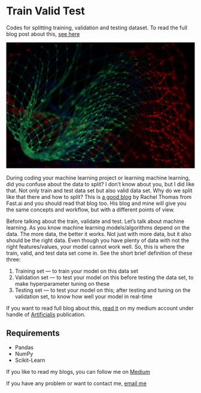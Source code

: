 # Train Valid Test

Codes for splitting training, validation and testing dataset. To read the full blog post about
this, [see here](https://iukt.medium.com/why-how-we-split-train-valid-and-test-fb4d6746ede)

![Photo by Pietro Jeng on Unsplash](images/cover-img.jpg)

During coding your machine learning project or learning machine learning, did you confuse about the data to split? I
don’t know about you, but I did like that. Not only train and test data set but also valid data set. Why do we split
like that
there and how to split? This is [a good blog](https://www.fast.ai/posts/2017-11-13-validation-sets.html) by Rachel
Thomas from Fast.ai and you should read that blog too. His blog
and mine will give you the same concepts and workflow, but with a different points of view.

Before talking about the train, validate and test. Let’s talk about machine learning. As you know machine learning
models/algorithms depend on the data. The more data, the better it works. Not just with more data, but it also should be
the right data. Even though you have plenty of data with not the right features/values, your model cannot work well. So,
this is where the train, valid, and test data set come in. See the short brief definition of these three:

1. Training set — to train your model on this data set
2. Validation set — to test your model on this before testing the data set, to make hyperparameter tuning on these
3. Testing set — to test your model on this; after testing and tuning on the validation set, to know how well your model
   in real-time

If you want to read full blog about
this, [read it](https://iukt.medium.com/why-how-we-split-train-valid-and-test-fb4d6746ede) on my medium account under
handle of [Artificialis](https://medium.com/artificialis) publication.

## Requirements

* Pandas
* NumPy
* Scikit-Learn

If you like to read my blogs, you can follow me on [Medium](https://iukt.medium.com/)

If you have any problem or want to contact me, [email me](mailto:iukt@tuta.io)
